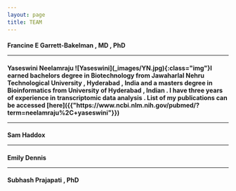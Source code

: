 ```yaml
---
layout: page
title: TEAM
---
```


<h4>Francine E Garrett-Bakelman , MD , PhD 

***

<h4>Yaseswini Neelamraju
![Yaseswini](_images/YN.jpg){:class="img"}I earned bachelors degree in Biotechnology from Jawaharlal Nehru Technological University , Hyderabad , India and a masters degree in Bioinformatics from University of Hyderabad , Indian . I have three years of experience in transcriptomic data analysis . List of my publications can be accessed [here]({{"https://www.ncbi.nlm.nih.gov/pubmed/?term=neelamraju%2C+yaseswini"}})

***

<h4>Sam Haddox

***

<h4>Emily Dennis 

***

<h4>Subhash Prajapati , PhD


